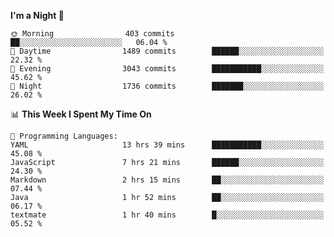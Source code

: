 <!--START_SECTION:waka-->
**I'm a Night 🦉** 

```text
🌞 Morning                403 commits         ██░░░░░░░░░░░░░░░░░░░░░░░   06.04 % 
🌆 Daytime                1489 commits        ██████░░░░░░░░░░░░░░░░░░░   22.32 % 
🌃 Evening                3043 commits        ███████████░░░░░░░░░░░░░░   45.62 % 
🌙 Night                  1736 commits        ███████░░░░░░░░░░░░░░░░░░   26.02 % 
```


📊 **This Week I Spent My Time On** 

```text
💬 Programming Languages: 
YAML                     13 hrs 39 mins      ███████████░░░░░░░░░░░░░░   45.08 % 
JavaScript               7 hrs 21 mins       ██████░░░░░░░░░░░░░░░░░░░   24.30 % 
Markdown                 2 hrs 15 mins       ██░░░░░░░░░░░░░░░░░░░░░░░   07.44 % 
Java                     1 hr 52 mins        ██░░░░░░░░░░░░░░░░░░░░░░░   06.17 % 
textmate                 1 hr 40 mins        █░░░░░░░░░░░░░░░░░░░░░░░░   05.52 % 
```


<!--END_SECTION:waka-->
